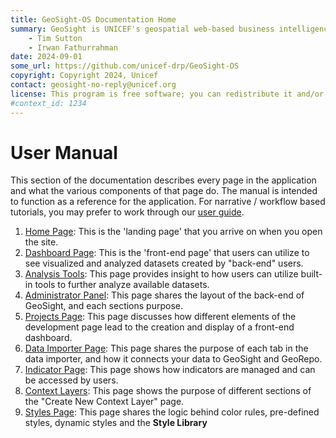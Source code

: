 ```yaml
---
title: GeoSight-OS Documentation Home 
summary: GeoSight is UNICEF's geospatial web-based business intelligence platform.
    - Tim Sutton
    - Irwan Fathurrahman
date: 2024-09-01
some_url: https://github.com/unicef-drp/GeoSight-OS
copyright: Copyright 2024, Unicef
contact: geosight-no-reply@unicef.org
license: This program is free software; you can redistribute it and/or modify it under the terms of the GNU Affero General Public License as published by the Free Software Foundation; either version 3 of the License, or (at your option) any later version.
#context_id: 1234
---
```


# User Manual

This section of the documentation describes every page in the application and
what the various components of that page do. The manual is intended to function
as a reference for the application. For narrative / workflow based tutorials,
you may prefer to work through our [user guide](../guide/index.md).

1. [Home Page](home.md): This is the 'landing page' that you arrive on when you open the site.
2. [Dashboard Page](dashboard.md): This is the 'front-end page' that users can utilize to see visualized and analyzed datasets created by "back-end" users.
3. [Analysis Tools](analysis-tools.md): This page provides insight to how users can utilize built-in tools to further analyze available datasets.
4. [Administrator Panel](administrator-page.md): This page shares the layout of the back-end of GeoSight, and each sections purpose.
5. [Projects Page](project-page.md): This page discusses how different elements of the development page lead to the creation and display of a front-end dashboard.
6. [Data Importer Page](data-importer.md): This page shares the purpose of each tab in the data importer, and how it connects your data to GeoSight and GeoRepo.
7. [Indicator Page](indicator-edit-page.md): This page shows how indicators are managed and can be accessed by users.
8. [Context Layers](context-layer-edit-page.md): This page shows the purpose of different sections of the "Create New Context Layer" page.
9. [Styles Page](creating-styles-page.md): This page shares the logic behind color rules, pre-defined styles, dynamic styles and the **Style Library**
